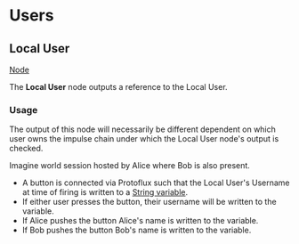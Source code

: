# Users

<!-- panels:start -->
<!-- div:title-panel -->
## Local User

<!-- div:right-panel -->
[Node](../_template/nodes/Root/Users/README.md#ProtoFlux.Runtimes.Execution.Nodes.FrooxEngine.Users.LocalUser ':include')

<!-- div:left-panel -->
The **Local User** node outputs a reference to the Local User.

### Usage

The output of this node will necessarily be different dependent on which user owns the impulse chain under which the Local User node's output is checked.

Imagine world session hosted by Alice where Bob is also present.

- A button is connected via Protoflux such that the Local User's Username at time of firing is written to a [String variable](String_(Protoflux_node) "wikilink").
- If either user presses the button, their username will be written to the variable.
- If Alice pushes the button Alice's name is written to the variable.
- If Bob pushes the button Bob's name is written to the variable.
<!-- panels:end -->